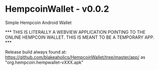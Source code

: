 HempcoinWallet - v0.0.2
==============

Simple Hempcoin Android Wallet

*** THIS IS LITERALLY A WEBVIEW APPLICATION POINTING TO THE ONLINE HEMPCOIN WALLET. THIS IS MEANT TO BE A TEMPORARY APP. ***

Release build always found at: https://github.com/blakeaholics/HempcoinWallet/tree/master/app/ as "org.hempcoin.hempwallet-vXXX.apk"
